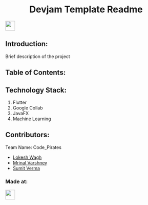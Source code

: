<h1 align="center">Devjam Template Readme</h1>
<p align="center">
</p>
<a href="https://weekendofcode.computercodingclub.in/"> <img src="https://i.postimg.cc/njCM24kx/woc.jpg" height=30px> </a>

## Introduction:
  Brief description of the project  
  
## Table of Contents:

## Technology Stack:
  1) Flutter
  2) Google Collab
  3) JavaFX
  4) Machine Learning
  

## Contributors:

Team Name: Code_Pirates

* [Lokesh Wagh](https://github.com/lokesh-wagh)
* [Mrinal Varshney](https://github.com/MrinalVarshney)
* [Sumit Verma](https://github.com/smt96700)


### Made at:



<a href="[https://hack36.com](https://weekendofcode.computercodingclub.in/)"> <img src="https://i.postimg.cc/Z9fC676j/devjam.jpg" height=30px> </a>
